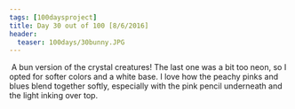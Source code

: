 ```yaml
---
tags: [100daysproject]
title: Day 30 out of 100 [8/6/2016]
header:
  teaser: 100days/30bunny.JPG
---
```


<img src="{{ site.url }}{{ site.baseurl }}/images/100days/30bunny.JPG" alt="">
A bun version of the crystal creatures!  The last one was a bit too neon, so I opted for softer colors and a white base.  I love how the peachy pinks and blues blend together softly, especially with the pink pencil underneath and the light inking over top.
